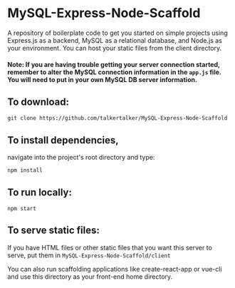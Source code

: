 # MySQL-Express-Node-Scaffold
A repository of boilerplate code to get you started on simple projects using Express.js as a backend, MySQL as a relational database, and Node.js as your environment. You can host your static files from the client directory.

#### Note: If you are having trouble getting your server connection started, remember to alter the MySQL connection information in the `app.js` file. You will need to put in your own MySQL DB server information.

## To download:

`git clone https://github.com/talkertalker/MySQL-Express-Node-Scaffold`

## To install dependencies,

navigate into the project's root directory and type:

`npm install`

## To run locally:

`npm start`

## To serve static files:

If you have HTML files or other static files that you want this server to serve, put them in `MySQL-Express-Node-Scaffold/client`

You can also run scaffolding applications like create-react-app or vue-cli and use this directory as your front-end home directory.

